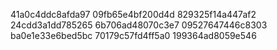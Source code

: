 41a0c4ddc8afda97
09fb65e4bf200d4d
829325f14a447af2
24cdd3a1dd785265
6b706ad48070c3e7
09527647446c8303
ba0e1e33e6bed5bc
70179c57fd4ff5a0
199364ad8059e546
